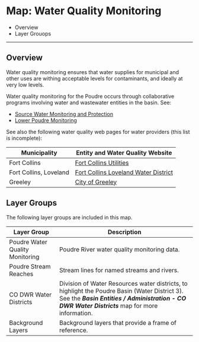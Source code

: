 # Map: Water Quality Monitoring

* Overview
* Layer Grouops

-----------

## Overview

Water quality monitoring ensures that water supplies for municipal and other uses
are withing acceptable levels for contaminants, and ideally at very low levels.

Water quality monitoring for the Poudre occurs through collaborative programs
involving water and wastewater entities in the basin.  See:

* [Source Water Monitoring and Protection](https://www.fcgov.com/utilities/what-we-do/water/water-quality/source-water-monitoring)
* [Lower Poudre Monitoring](https://www.fcgov.com/utilities/what-we-do/water/water-quality/lower-poudre-monitoring)

See also the following water quality web pages for water providers (this list is incomplete):

| **Municipality** | **Entity and Water Quality Website** |
| -- | -- |
| Fort Collins | [Fort Collins Utilities](https://www.fcgov.com/utilities/what-we-do/water/water-quality) |
| Fort Collins, Loveland | [Fort Collins Loveland Water District](https://fclwd.com/water/water-quality/) |
| Greeley | [City of Greeley](http://greeleygov.com/services/ws/system/water-quality) |

## Layer Groups

The following layer groups are included in this map.

| **Layer Group** | **Description** |
| -- | -- |
| Poudre Water Quality Monitoring | Poudre River water quality monitoring data. |
| Poudre Stream Reaches | Stream lines for named streams and rivers. |
| CO DWR Water Districts | Division of Water Resources water districts, to highlight the Poudre Basin (Water District 3).  See the ***Basin Entities / Administration - CO DWR Water Districts*** map for more information. |
| Background Layers | Background layers that provide a frame of reference. |
